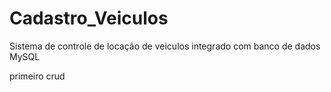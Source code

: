 # Cadastro_Veiculos
 Sistema de controle de locação de veiculos integrado com banco de dados MySQL

 primeiro crud
